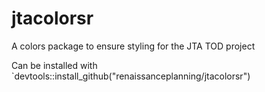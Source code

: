 # jtacolorsr
A colors package to ensure styling for the JTA TOD project

Can be installed with `devtools::install_github("renaissanceplanning/jtacolorsr")